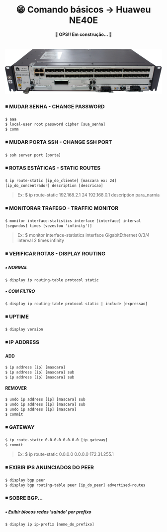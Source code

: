 <h1 align="center">😁 Comando básicos -> Huaweu NE40E</h1>

<h4 align="center">
  🚧 OPS!! Em construção... 🚧
</h4>

<h1 align="center">
  <img alt="ne40e" title="ne40e" src="./img/ne40e.png" />
</h1>

### ◾ MUDAR SENHA - CHANGE PASSWORD
```
$ aaa
$ local-user root password cipher [sua_senha]
$ comm
```

### ◾ MUDAR PORTA SSH - CHANGE SSH PORT
    $ ssh server port [porta]

### ◾ ROTAS ESTÁTICAS - STATIC ROUTES
    $ ip route-static [ip_do_cliente] [mascara ex: 24] [ip_do_concentrador] description [descricao]
  >Ex: $ ip route-static 192.168.2.1 24 192.168.0.1 description para_narnia

### ◾ MONITORAR TRAFEGO - TRAFFIC MONITOR
    $ monitor interface-statistics interface [interface] interval [segundos] times [vezes(ou 'infinity')]
  >Ex: $ monitor interface-statistics interface GigabitEthernet 0/3/4 interval 2 times infinity

### ◾  VERIFICAR ROTAS - DISPLAY ROUTING
  ##### ▪️ NORMAL
    $ display ip routing-table protocol static

  ##### ▪️ COM FILTRO
    $ display ip routing-table protocol static | include [expressao]

### ◾ UPTIME
    $ display version

### ◾ IP ADDRESS
#### ADD
    $ ip address [ip] [mascara]
    $ ip address [ip] [mascara] sub
    $ ip address [ip] [mascara] sub

#### REMOVER
    $ undo ip address [ip] [mascara] sub
    $ undo ip address [ip] [mascara] sub
    $ undo ip address [ip] [mascara]
    $ commit

### ◾ GATEWAY
    $ ip route-static 0.0.0.0 0.0.0.0 [ip_gateway]
    $ commit
  >Ex: $ ip route-static 0.0.0.0 0.0.0.0 172.31.255.1

### ◾ EXIBIR IPS ANUNCIADOS DO PEER
    $ display bgp peer
    $ display bgp routing-table peer [ip_do_peer] advertised-routes

### ◾ SOBRE BGP...
##### ▪️ Exibir blocos redes 'saindo' por prefixo
    $ display ip ip-prefix [nome_do_prefixo]

